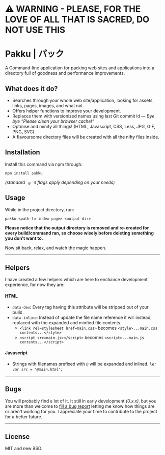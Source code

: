 # ⚠️  WARNING - PLEASE, FOR THE LOVE OF ALL THAT IS SACRED, DO NOT USE THIS

Pakku | パック
===

A Command-line application for packing web sites and applications into a directory full of goodness and performance improvements.

## What does it do?
- Searches through your whole web site/application, looking for assets, links, pages, images, and what not.
- Offers helper functions to improve your development.
- Replaces them with versionized names using last Git commit Id — _Bye bye “Please clean your browser cache!”_
- Optmise and minify all things! (HTML, Javascript, CSS, Less, JPG, GIF, PNG, SVG)
- A flavoursome directory files will be created with all the nifty files inside.

## Installation
Install this command via npm through:

    npm install pakku

_(standard `-g` `-S` flags apply depending on your needs)_

## Usage

While in the project directory, run:

    pakku <path-to-index-page> <output-dir>

**Please notice that the output directory is removed and re-created for every build/command ran, so choose wisely before deleting something you don't want to.**

Now sit back, relax, and watch the magic happen.

---
## Helpers
I have created a few helpers which are here to enchance development experience, for now they are:

#### HTML
- `data-dev`: Every tag having this attribute will be stripped out of your build.
- `data-inline`: Instead of update the file name reference it will instead, replaced with the expanded and minfied file contents.
    - `<link rel=stylesheet href=main.css>` becomes `<style>...main.css contents...</style>`
    - `<script src=main.js></script>` becomes `<script>...main.js contents...</script>`

#### Javascript
- Strings with filenames prefixed with `@` will be expanded and inlined. _i.e: `var src = '@main.html';`_

---
## Bugs
You will probably find a lot of it. It still in early development _(0.x.x)_, but you are more than welcome to [fill a bug report](https://github.com/zanona/pakku/issues) letting me know how things are or aren't working for you. I appreciate your time to contribute to the project for a better future.

---
## License
MIT and new BSD.

